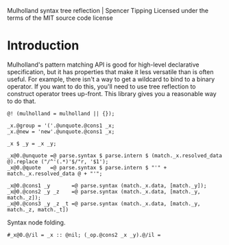 Mulholland syntax tree reflection | Spencer Tipping
Licensed under the terms of the MIT source code license

# Introduction

Mulholland's pattern matching API is good for high-level declarative specification, but it has properties that make it less versatile than is often useful. For example, there isn't a way to
get a wildcard to bind to a binary operator. If you want to do this, you'll need to use tree reflection to construct operator trees up-front. This library gives you a reasonable way to do
that.

    @! (mulholland = mulholland || {});

    _x.@group = '('.@unquote.@cons1 _x;
    _x.@new = 'new'.@unquote.@cons1 _x;

    _x $ _y = _x _y;

    _x@0.@unquote =@ parse.syntax $ parse.intern $ (match._x.resolved_data @).replace ("/^'(.*)'$/"r, '$1');
    _x@0.@quote   =@ parse.syntax $ parse.intern $ "'" + match._x.resolved_data @ + "'";

    _x@0.@cons1 _y       =@ parse.syntax (match._x.data, [match._y]);
    _x@0.@cons2 _y _z    =@ parse.syntax (match._x.data, [match._y, match._z]);
    _x@0.@cons3 _y _z _t =@ parse.syntax (match._x.data, [match._y, match._z, match._t])

Syntax node folding.

    #_x@0.@/il = _x :: @nil; (_op.@cons2 _x _y).@/il = 
